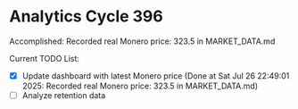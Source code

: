 # Analytics Cycle 396

Accomplished: Recorded real Monero price: 323.5 in MARKET_DATA.md

Current TODO List:

- [x] Update dashboard with latest Monero price  (Done at Sat Jul 26 22:49:01 2025: Recorded real Monero price: 323.5 in MARKET_DATA.md)
- [ ] Analyze retention data